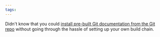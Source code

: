 ```yaml
---
tags: 
---
```


Didn't know that you could [install pre-built Git documentation from the Git repo](/wiki/install_pre-built_Git_documentation_from_the_Git_repo) without going through the hassle of setting up your own build chain.

